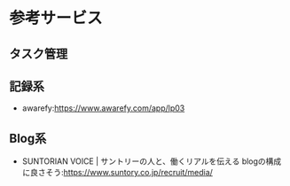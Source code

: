 # 参考サービス
## タスク管理

## 記録系
- awarefy:https://www.awarefy.com/app/lp03

## Blog系
- SUNTORIAN VOICE | サントリーの人と、働くリアルを伝える blogの構成に良さそう:https://www.suntory.co.jp/recruit/media/

